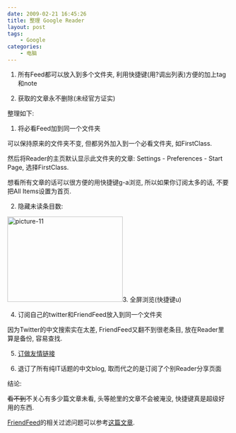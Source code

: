 ```yaml
---
date: 2009-02-21 16:45:26
title: 整理 Google Reader
layout: post
tags:
    - Google
categories:
    - 电脑
---
```

1. 所有Feed都可以放入到多个文件夹, 利用快捷键(用?调出列表)方便的加上tag和note

2. 获取的文章永不删除(未经官方证实)

<!--more-->

整理如下:

1. 将必看Feed加到同一个文件夹

可以保持原来的文件夹不变, 但都另外加入到一个必看文件夹, 如FirstClass.

然后将Reader的主页默认显示此文件夹的文章: Settings - Preferences - Start Page, 选择FirstClass.

想看所有文章的话可以很方便的用快捷键g-a浏览, 所以如果你订阅太多的话, 不要把All Items设置为首页.

2. 隐藏未读条目数:

<img class="aligncenter size-full wp-image-1828" title="picture-11" src="http://pic.ztpala.com/wp-content/uploads/2009/02/picture-11.png" alt="picture-11" width="261" height="193" />3. 全屏浏览(快捷键u)

4. 订阅自己的twitter和FriendFeed放入到同一个文件夹

因为Twitter的中文搜索实在太差, FriendFeed又翻不到很老条目, 放在Reader里算是备份, 容易查找.

5. <a href="http://pic.ztpala.com/wp-content/uploads/2009/02/picture-11.png2008/11/google-reader-manage-blogroll/" target="_blank">订做友情链接</a>

6. 退订了所有纯IT话题的中文blog, 取而代之的是订阅了个别Reader分享页面

结论:

<span style="text-decoration:line-through;">看不到</span>不关心有多少篇文章未看, 头等舱里的文章不会被淹没, 快捷键真是超级好用的东西.

<a href="https://friendfeed.com/pala" target="_blank">FriendFeed</a>的相关过滤问题可以参考<a href="http://pic.ztpala.com/wp-content/uploads/2009/02/picture-11.png2008/12/filters-in-friendfeed/">这篇文章</a>.
